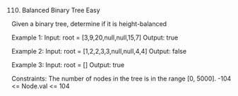 110. Balanced Binary Tree
Easy

Given a binary tree, determine if it is height-balanced

Example 1:
Input: root = [3,9,20,null,null,15,7]
Output: true

Example 2:
Input: root = [1,2,2,3,3,null,null,4,4]
Output: false

Example 3:
Input: root = []
Output: true
 
Constraints:
The number of nodes in the tree is in the range [0, 5000].
-104 <= Node.val <= 104
